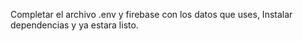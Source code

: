 Completar el archivo .env y firebase con los datos que uses, Instalar dependencias y ya estara listo.

